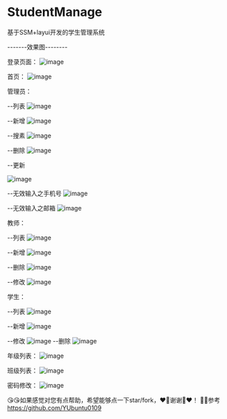 # StudentManage
基于SSM+layui开发的学生管理系统




-------效果图--------




登录页面：
![image](https://github.com/xiaozhi-git/StudentManage/blob/master/ReadMeImages/login.png)

首页：
![image](https://github.com/xiaozhi-git/StudentManage/blob/master/ReadMeImages/index.png)

管理员：

 --列表
![image](https://github.com/xiaozhi-git/StudentManage/blob/master/ReadMeImages/adminList.png)

 --新增
![image](https://github.com/xiaozhi-git/StudentManage/blob/master/ReadMeImages/add.png)

 --搜素
![image](https://github.com/xiaozhi-git/StudentManage/blob/master/ReadMeImages/search.png)
 
 --删除
 ![image](https://github.com/xiaozhi-git/StudentManage/blob/master/ReadMeImages/delete.png) 
 
 --更新

 ![image](https://github.com/xiaozhi-git/StudentManage/blob/master/ReadMeImages/update.png)

 --无效输入之手机号
 ![image](https://github.com/xiaozhi-git/StudentManage/blob/master/ReadMeImages/noinput_tel.png)
 
 --无效输入之邮箱
 ![image](https://github.com/xiaozhi-git/StudentManage/blob/master/ReadMeImages/noinput_email.png)
 
 教师：
 
 
  --列表
  ![image](https://github.com/xiaozhi-git/StudentManage/blob/master/ReadMeImages/teacherList.png)
  
  --新增
  ![image](https://github.com/xiaozhi-git/StudentManage/blob/master/ReadMeImages/teacherAdd.png)
  
  --删除
  ![image](https://github.com/xiaozhi-git/StudentManage/blob/master/ReadMeImages/teacherDel.png)
  
  --修改
  ![image](https://github.com/xiaozhi-git/StudentManage/blob/master/ReadMeImages/teacherUpdate.png)
  
学生：


 --列表
 ![image](https://github.com/xiaozhi-git/StudentManage/blob/master/ReadMeImages/studentList.png)
 
 --新增
 ![image](https://github.com/xiaozhi-git/StudentManage/blob/master/ReadMeImages/addStu.png)
  
 --修改
 ![image](https://github.com/xiaozhi-git/StudentManage/blob/master/ReadMeImages/editStudent.png)
 --删除
 ![image](https://github.com/xiaozhi-git/StudentManage/blob/master/ReadMeImages/Delstudent.png)
 
 年级列表：
 ![image](https://github.com/xiaozhi-git/StudentManage/blob/master/ReadMeImages/gradeList.png)
 
 班级列表：
 ![image](https://github.com/xiaozhi-git/StudentManage/blob/master/ReadMeImages/class.png)
 
 密码修改：
 ![image](https://github.com/xiaozhi-git/StudentManage/blob/master/ReadMeImages/pwdUpdate.png)
 
 
 😘😘如果感觉对您有点帮助，希望能够点一下star/fork，❤🌹谢谢🌹❤！
 👏👏参考 https://github.com/YUbuntu0109
